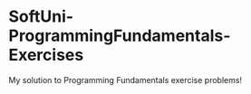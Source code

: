 # SoftUni-ProgrammingFundamentals-Exercises
My solution to Programming Fundamentals exercise problems!
